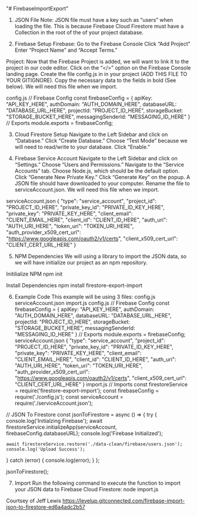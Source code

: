 "# FirebaseImportExport" 
1. JSON File
Note: JSON file must have a key such as “users” when loading the file. This is because Firebase Cloud Firestore must have a Collection in the root of the of your project database.

2. Firebase Setup
Firebase:
Go to the Firebase Console
Click “Add Project”
Enter “Project Name” and “Accept Terms.”


Project:
Now that the Firebase Project is added, we will want to link it to the project in our code editor. Click on the “</>” option on the Firebase Console landing page.
Create the file config.js in in your project (ADD THIS FILE TO YOUR GITIGNORE).
Copy the necessary data to the fields in bold (See below). We will need this file when we import.

config.js
// Firebase Config
const firebaseConfig = {
  apiKey: "API_KEY_HERE",
  authDomain: "AUTH_DOMAIN_HERE",
  databaseURL: "DATABASE_URL_HERE",
  projectId: "PROJECT_ID_HERE",
  storageBucket: "STORAGE_BUCKET_HERE",
  messagingSenderId: "MESSAGING_ID_HERE"
}
// Exports
module.exports = firebaseConfig;


3. Cloud Firestore Setup
Navigate to the Left Sidebar and click on “Database.”
Click “Create Database.”
Choose “Test Mode” because we will need to read/write to your database.
Click “Enable.”

4. Firebase Service Account
Navigate to the Left Sidebar and click on “Settings.”
Choose “Users and Permissions.”
Navigate to the “Service Accounts” tab.
Choose Node.js, which should be the default option.
Click “Generate New Private Key.”
Click “Generate Key” on the popup. A JSON file should have downloaded to your computer.
Rename the file to serviceAccount.json. We will need this file when we import.

serviceAccount.json
{
  "type": "service_account",
  "project_id": "PROJECT_ID_HERE",
  "private_key_id": "PRIVATE_ID_KEY_HERE",
  "private_key": "PRIVATE_KEY_HERE",
  "client_email": "CLIENT_EMAIL_HERE",
  "client_id": "CLIENT_ID_HERE",
  "auth_uri": "AUTH_URI_HERE",
  "token_uri": "TOKEN_URI_HERE",
  "auth_provider_x509_cert_url": "https://www.googleapis.com/oauth2/v1/certs",
  "client_x509_cert_url": "CLIENT_CERT_URL_HERE"
}

5. NPM Dependencies
We will using a library to import the JSON data, so we will have initialize our project as an npm repository.

Initilialize NPM
npm init

Install Dependencies
npm install firestore-export-import

6. Example Code
This example will be using 3 files:
config.js
serviceAccount.json
import.js
config.js
// Firebase Config
const firebaseConfig = {
  apiKey: "API_KEY_HERE",
  authDomain: "AUTH_DOMAIN_HERE",
  databaseURL: "DATABASE_URL_HERE",
  projectId: "PROJECT_ID_HERE",
  storageBucket: "STORAGE_BUCKET_HERE",
  messagingSenderId: "MESSAGING_ID_HERE"
}
// Exports
module.exports = firebaseConfig;
serviceAccount.json
{
  "type": "service_account",
  "project_id": "PROJECT_ID_HERE",
  "private_key_id": "PRIVATE_ID_KEY_HERE",
  "private_key": "PRIVATE_KEY_HERE",
  "client_email": "CLIENT_EMAIL_HERE",
  "client_id": "CLIENT_ID_HERE",
  "auth_uri": "AUTH_URI_HERE",
  "token_uri": "TOKEN_URI_HERE",
  "auth_provider_x509_cert_url": "https://www.googleapis.com/oauth2/v1/certs",
  "client_x509_cert_url": "CLIENT_CERT_URL_HERE"
}
import.js
// Imports
const firestoreService = require('firestore-export-import');
const firebaseConfig = require('./config.js');
const serviceAccount = require('./serviceAccount.json');

// JSON To Firestore
const jsonToFirestore = async () => {
  try {
    console.log('Initialzing Firebase');
    await firestoreService.initializeApp(serviceAccount, firebaseConfig.databaseURL);
    console.log('Firebase Initialized');

    await firestoreService.restore('./data-clean/firebase/users.json');
    console.log('Upload Success');
  }
  catch (error) {
    console.log(error);
  }
};

jsonToFirestore();

7. Import
Run the following command to execute the function to import your JSON data to Firebase Cloud Firestore:
node import.js


Courtsey of Jeff Lewis https://levelup.gitconnected.com/firebase-import-json-to-firestore-ed6a4adc2b57